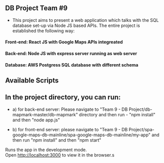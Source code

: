 ## DB Project Team #9
- This project aims to present a web application which talks with the SQL database set-up via Node JS based APIs. The entire project is established the following way: 

#### Front-end: React JS with Google Maps APIs integreated
#### Back-end: Node JS with express server running as web server 
#### Database: AWS Postgress SQL database with different schema

## Available Scripts

## In the project directory, you can run:

- a) for back-end server: Please navigate to "Team 9 - DB Project/db-mapmark-master/db-mapmark" directory and then run - "npm install" and then "node app.js" 

- b) for front-end server: please navigate to "Team 9 - DB Project/spa-google-maps-db-mainline/spa-google-maps-db-mainline/my-app" and then run "npm install" and then "npm start"

Runs the app in the development mode.<br />
Open [http://localhost:3000](http://localhost:3000) to view it in the browser.s
